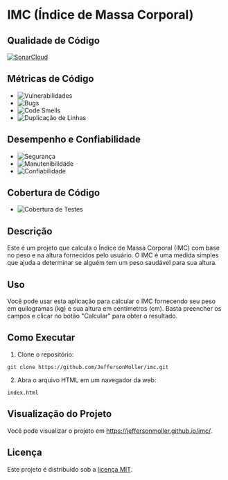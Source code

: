 # IMC (Índice de Massa Corporal)

## Qualidade de Código

[![SonarCloud](https://sonarcloud.io/images/project_badges/sonarcloud-white.svg)](https://sonarcloud.io/summary/new_code?id=JeffersonMoller_imc)

## Métricas de Código

- ![Vulnerabilidades](https://sonarcloud.io/api/project_badges/measure?project=JeffersonMoller_imc&metric=vulnerabilities)
- ![Bugs](https://sonarcloud.io/api/project_badges/measure?project=JeffersonMoller_imc&metric=bugs)
- ![Code Smells](https://sonarcloud.io/api/project_badges/measure?project=JeffersonMoller_imc&metric=code_smells)
- ![Duplicação de Linhas](https://sonarcloud.io/api/project_badges/measure?project=JeffersonMoller_imc&metric=duplicated_lines_density)

## Desempenho e Confiabilidade

- ![Segurança](https://sonarcloud.io/api/project_badges/measure?project=JeffersonMoller_imc&metric=security_rating)
- ![Manutenibilidade](https://sonarcloud.io/api/project_badges/measure?project=JeffersonMoller_imc&metric=sqale_rating)
- ![Confiabilidade](https://sonarcloud.io/api/project_badges/measure?project=JeffersonMoller_imc&metric=reliability_rating)

## Cobertura de Código

- ![Cobertura de Testes](https://sonarcloud.io/api/project_badges/measure?project=JeffersonMoller_imc&metric=coverage)


## Descrição

Este é um projeto que calcula o Índice de Massa Corporal (IMC) com base no peso e na altura fornecidos pelo usuário. O IMC é uma medida simples que ajuda a determinar se alguém tem um peso saudável para sua altura.

## Uso

Você pode usar esta aplicação para calcular o IMC fornecendo seu peso em quilogramas (kg) e sua altura em centímetros (cm). Basta preencher os campos e clicar no botão "Calcular" para obter o resultado.

## Como Executar

1. Clone o repositório:

```
git clone https://github.com/JeffersonMoller/imc.git
```

2. Abra o arquivo HTML em um navegador da web:

```
index.html
```

## Visualização do Projeto

Você pode visualizar o projeto em https://jeffersonmoller.github.io/imc/.



## Licença

Este projeto é distribuído sob a [licença MIT](LICENSE).
